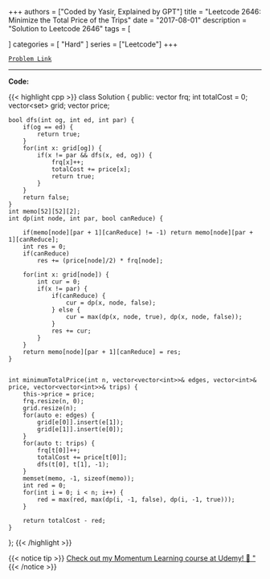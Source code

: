 
+++
authors = ["Coded by Yasir, Explained by GPT"]
title = "Leetcode 2646: Minimize the Total Price of the Trips"
date = "2017-08-01"
description = "Solution to Leetcode 2646"
tags = [
    
]
categories = [
    "Hard"
]
series = ["Leetcode"]
+++



[`Problem Link`](https://leetcode.com/problems/minimize-the-total-price-of-the-trips/description/)

---

**Code:**

{{< highlight cpp >}}
class Solution {
public:
    vector<int> frq;
    int totalCost = 0;
    vector<set<int>> grid;
    vector<int> price;
    
    bool dfs(int og, int ed, int par) {
        if(og == ed) {
            return true;
        }
        for(int x: grid[og]) {
            if(x != par && dfs(x, ed, og)) {
                frq[x]++;
                totalCost += price[x];
                return true;
            }
        }
        return false;
    }
    int memo[52][52][2];
    int dp(int node, int par, bool canReduce) {

        if(memo[node][par + 1][canReduce] != -1) return memo[node][par + 1][canReduce];
        int res = 0;
        if(canReduce)
            res += (price[node]/2) * frq[node];

        for(int x: grid[node]) {
            int cur = 0;
            if(x != par) {
                if(canReduce) {
                    cur = dp(x, node, false);                    
                } else {
                    cur = max(dp(x, node, true), dp(x, node, false));                                        
                }
                res += cur;
            }
        }
        return memo[node][par + 1][canReduce] = res;
    }
    
    
    int minimumTotalPrice(int n, vector<vector<int>>& edges, vector<int>& price, vector<vector<int>>& trips) {
        this->price = price;
        frq.resize(n, 0);
        grid.resize(n);
        for(auto e: edges) {
            grid[e[0]].insert(e[1]);
            grid[e[1]].insert(e[0]);
        }
        for(auto t: trips) {
            frq[t[0]]++;
            totalCost += price[t[0]];
            dfs(t[0], t[1], -1);
        }
        memset(memo, -1, sizeof(memo));
        int red = 0;
        for(int i = 0; i < n; i++) {
            red = max(red, max(dp(i, -1, false), dp(i, -1, true)));
        }
        
        return totalCost - red;
    }
};
{{< /highlight >}}



{{< notice tip >}}
[Check out my Momentum Learning course at Udemy! 🚀 "](https://www.udemy.com/course/blind-75-the-data-structures-and-algorithms-essentials/)
{{< /notice >}}

